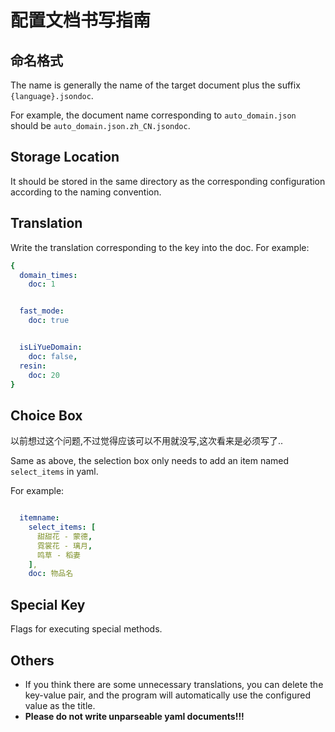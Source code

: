 # 配置文档书写指南

## 命名格式

The name is generally the name of the target document plus the suffix `{language}.jsondoc`.

For example, the document name corresponding to `auto_domain.json` should be `auto_domain.json.zh_CN.jsondoc`.

## Storage Location

It should be stored in the same directory as the corresponding configuration according to the naming convention.

## Translation

Write the translation corresponding to the key into the doc. For example:

```yaml
{
  domain_times: 
    doc: 1


  fast_mode:
    doc: true


  isLiYueDomain: 
    doc: false,
  resin: 
    doc: 20
}
```

## Choice Box

以前想过这个问题,不过觉得应该可以不用就没写,这次看来是必须写了..

Same as above, the selection box only needs to add an item named `select_items` in yaml.

For example:

```yaml

  itemname: 
    select_items: [
      甜甜花 - 蒙德,
      霓裳花 - 璃月,
      鸣草 - 稻妻
    ],
    doc: 物品名

```

## Special Key

Flags for executing special methods.

## Others

- If you think there are some unnecessary translations, you can delete the key-value pair, and the program will automatically use the configured value as the title.
- **Please do not write unparseable yaml documents!!!**

